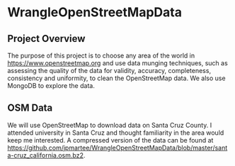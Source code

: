 # WrangleOpenStreetMapData

## Project Overview
The purpose of this project is to choose any area of the world in https://www.openstreetmap.org and use data munging 
techniques, such as assessing the quality of the data for validity, accuracy, completeness, consistency and uniformity, 
to clean the OpenStreetMap data. We also use MongoDB to explore the data.

## OSM Data
We will use OpenStreetMap to download data on Santa Cruz County. I attended university in Santa Cruz and thought 
familiarity in the area would keep me interested. A compressed version of the data can be found at 
https://github.com/jpmartee/WrangleOpenStreetMapData/blob/master/santa-cruz_california.osm.bz2.
